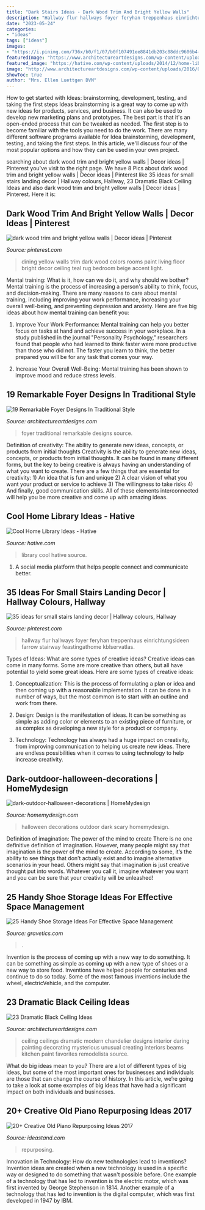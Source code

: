 ```yaml
---
title: "Dark Stairs Ideas - Dark Wood Trim And Bright Yellow Walls"
description: "Hallway flur hallways foyer feryhan treppenhaus einrichtungsideen farrow stairway feastingathome kblservatlas"
date: "2023-05-24"
categories:
- "ideas"
tags: ["ideas"]
images:
- "https://i.pinimg.com/736x/b0/f1/07/b0f107491ee8841db203c88ddc9606b4--yellow-wall-decor-yellow-walls.jpg"
featuredImage: "https://www.architectureartdesigns.com/wp-content/uploads/2013/11/1218.jpg"
featured_image: "https://hative.com/wp-content/uploads/2014/12/home-library-ideas/18-cool-home-library-ideas.jpg"
image: "http://www.architectureartdesigns.com/wp-content/uploads/2016/03/7-35.jpg"
ShowToc: true
author: "Mrs. Ellen Luettgen DVM"
---
```



How to get started with Ideas: brainstorming, development, testing, and taking the first steps
Ideas brainstorming is a great way to come up with new ideas for products, services, and business. It can also be used to develop new marketing plans and prototypes. The best part is that it's an open-ended process that can be tweaked as needed. The first step is to become familiar with the tools you need to do the work. There are many different software programs available for Idea brainstorming, development, testing, and taking the first steps. In this article, we'll discuss four of the most popular options and how they can be used in your own project.

	

		
searching about dark wood trim and bright yellow walls | Decor ideas | Pinterest you've visit to the right page. We have 8 Pics about dark wood trim and bright yellow walls | Decor ideas | Pinterest like 35 ideas for small stairs landing decor | Hallway colours, Hallway, 23 Dramatic Black Ceiling Ideas and also dark wood trim and bright yellow walls | Decor ideas | Pinterest. Here it is:
		
    
## Dark Wood Trim And Bright Yellow Walls | Decor Ideas | Pinterest

<img loading=lazy src="https://i.pinimg.com/736x/b0/f1/07/b0f107491ee8841db203c88ddc9606b4--yellow-wall-decor-yellow-walls.jpg" onerror="this.onerror=null;this.src='https://tse3.mm.bing.net/th?id=OIP.lE3xi3UpXCUWUrmOtk0O1QHaKU&amp;pid=15.1';" alt="dark wood trim and bright yellow walls | Decor ideas | Pinterest">

_Source: pinterest.com_

>dining yellow walls trim dark wood colors rooms paint living floor bright decor ceiling teal rug bedroom beige accent light. 

	

Mental training: What is it, how can we do it, and why should we bother?
Mental training is the process of increasing a person's ability to think, focus, and decision-making. There are many reasons to care about mental training, including improving your work performance, increasing your overall well-being, and preventing depression and anxiety. Here are five big ideas about how mental training can benefit you:
1. Improve Your Work Performance: Mental training can help you better focus on tasks at hand and achieve success in your workplace. In a study published in the journal "Personality Psychology," researchers found that people who had learned to think faster were more productive than those who did not. The faster you learn to think, the better prepared you will be for any task that comes your way.

2. Increase Your Overall Well-Being: Mental training has been shown to improve mood and reduce stress levels.

    
## 19 Remarkable Foyer Designs In Traditional Style

<img loading=lazy src="http://www.architectureartdesigns.com/wp-content/uploads/2016/03/7-35.jpg" onerror="this.onerror=null;this.src='https://tse2.mm.bing.net/th?id=OIP.E2w9k1vH4qc5jlh5XqQGFQAAAA&amp;pid=15.1';" alt="19 Remarkable Foyer Designs In Traditional Style">

_Source: architectureartdesigns.com_

>foyer traditional remarkable designs source. 

	

Definition of creativity: The ability to generate new ideas, concepts, or products from initial thoughts
Creativity is the ability to generate new ideas, concepts, or products from initial thoughts. It can be found in many different forms, but the key to being creative is always having an understanding of what you want to create. There are a few things that are essential for creativity: 1) An idea that is fun and unique 2) A clear vision of what you want your product or service to achieve 3) The willingness to take risks 4) And finally, good communication skills. All of these elements interconnected will help you be more creative and come up with amazing ideas.

    
## Cool Home Library Ideas - Hative

<img loading=lazy src="https://hative.com/wp-content/uploads/2014/12/home-library-ideas/18-cool-home-library-ideas.jpg" onerror="this.onerror=null;this.src='https://tse3.mm.bing.net/th?id=OIP.vWYzuBsQOvW0VJEYH63Y-AHaFu&amp;pid=15.1';" alt="Cool Home Library Ideas - Hative">

_Source: hative.com_

>library cool hative source. 

	

1. A social media platform that helps people connect and communicate better.

    
## 35 Ideas For Small Stairs Landing Decor | Hallway Colours, Hallway

<img loading=lazy src="https://i.pinimg.com/736x/40/29/0b/40290b0f60e9fa07835b7e8269c9bb1e.jpg" onerror="this.onerror=null;this.src='https://tse3.mm.bing.net/th?id=OIP.DOwfcJlKlnNf6r11RKnshgAAAA&amp;pid=15.1';" alt="35 ideas for small stairs landing decor | Hallway colours, Hallway">

_Source: pinterest.com_

>hallway flur hallways foyer feryhan treppenhaus einrichtungsideen farrow stairway feastingathome kblservatlas. 

	

Types of Ideas: What are some types of creative ideas?
Creative ideas can come in many forms. Some are more creative than others, but all have potential to yield some great ideas. Here are some types of creative ideas:
1. Conceptualization: This is the process of formulating a plan or idea and then coming up with a reasonable implementation. It can be done in a number of ways, but the most common is to start with an outline and work from there.

2. Design: Design is the manifestation of ideas. It can be something as simple as adding color or elements to an existing piece of furniture, or as complex as developing a new style for a product or company.

3. Technology: Technology has always had a huge impact on creativity, from improving communication to helping us create new ideas. There are endless possibilities when it comes to using technology to help increase creativity.


    
## Dark-outdoor-halloween-decorations | HomeMydesign

<img loading=lazy src="https://homemydesign.com/wp-content/uploads/2014/09/dark-outdoor-halloween-decorations.jpg" onerror="this.onerror=null;this.src='https://tse4.mm.bing.net/th?id=OIP.Mx1qikBiRJuHc7kXdMb1vgHaLT&amp;pid=15.1';" alt="dark-outdoor-halloween-decorations | HomeMydesign">

_Source: homemydesign.com_

>halloween decorations outdoor dark scary homemydesign. 

	

Definition of imagination: The power of the mind to create
There is no one definitive definition of imagination. However, many people might say that imagination is the power of the mind to create. According to some, it’s the ability to see things that don’t actually exist and to imagine alternative scenarios in your head. Others might say that imagination is just creative thought put into words. Whatever you call it, imagine whatever you want and you can be sure that your creativity will be unleashed!

    
## 25 Handy Shoe Storage Ideas For Effective Space Management

<img loading=lazy src="https://www.gravetics.com/wp-content/uploads/2017/07/Revolving-Shoe-Cabinets.jpg" onerror="this.onerror=null;this.src='https://tse3.mm.bing.net/th?id=OIP.AZKSOYMvhUujgdyUW7QzoAHaLp&amp;pid=15.1';" alt="25 Handy Shoe Storage Ideas For Effective Space Management">

_Source: gravetics.com_

>. 

	

Invention is the process of coming up with a new way to do something. It can be something as simple as coming up with a new type of shoes or a new way to store food. Inventions have helped people for centuries and continue to do so today. Some of the most famous inventions include the wheel, electricVehicle, and the computer.

    
## 23 Dramatic Black Ceiling Ideas

<img loading=lazy src="https://www.architectureartdesigns.com/wp-content/uploads/2013/11/1218.jpg" onerror="this.onerror=null;this.src='https://tse4.mm.bing.net/th?id=OIP.r30iuVcAAbvnJLobQHG8BwHaLH&amp;pid=15.1';" alt="23 Dramatic Black Ceiling Ideas">

_Source: architectureartdesigns.com_

>ceiling ceilings dramatic modern chandelier designs interior daring painting decorating mysterious unusual creating interiors beams kitchen paint favorites remodelista source. 

	

What do big ideas mean to you?
There are a lot of different types of big ideas, but some of the most important ones for businesses and individuals are those that can change the course of history. In this article, we’re going to take a look at some examples of big ideas that have had a significant impact on both individuals and businesses.

    
## 20+ Creative Old Piano Repurposing Ideas 2017

<img loading=lazy src="https://ideastand.com/wp-content/uploads/2015/03/piano-repurposing-ideas/3-creative-old-piano-repurposing-ideas.jpg" onerror="this.onerror=null;this.src='https://tse4.mm.bing.net/th?id=OIP.fZyI6Aend51J7hFtCSwxMQAAAA&amp;pid=15.1';" alt="20+ Creative Old Piano Repurposing Ideas 2017">

_Source: ideastand.com_

>repurposing. 

	

Innovation in Technology: How do new technologies lead to inventions?
Invention ideas are created when a new technology is used in a specific way or designed to do something that wasn't possible before. One example of a technology that has led to invention is the electric motor, which was first invented by George Stephenson in 1814. Another example of a technology that has led to invention is the digital computer, which was first developed in 1947 by IBM.

